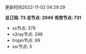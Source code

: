 更新时间2022-11-02 04:29:29

**总订阅: 73**
**总节点: 2049**
**有效节点: 731**
- ss节点: 379
- v2ray节点: 248
- trojan节点: 99
- ssr节点: 5
